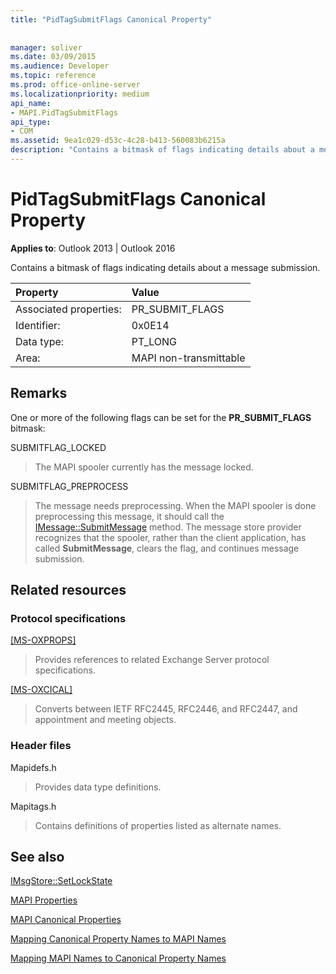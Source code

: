 ```yaml
---
title: "PidTagSubmitFlags Canonical Property"
 
 
manager: soliver
ms.date: 03/09/2015
ms.audience: Developer
ms.topic: reference
ms.prod: office-online-server
ms.localizationpriority: medium
api_name:
- MAPI.PidTagSubmitFlags
api_type:
- COM
ms.assetid: 9ea1c029-d53c-4c28-b413-560083b6215a
description: "Contains a bitmask of flags indicating details about a message submission."
---
```


# PidTagSubmitFlags Canonical Property

  
  
**Applies to**: Outlook 2013 | Outlook 2016 
  
Contains a bitmask of flags indicating details about a message submission.
  
|Property |Value |
|:-----|:-----|
|Associated properties:  <br/> |PR_SUBMIT_FLAGS  <br/> |
|Identifier:  <br/> |0x0E14  <br/> |
|Data type:  <br/> |PT_LONG  <br/> |
|Area:  <br/> |MAPI non-transmittable  <br/> |
   
## Remarks

One or more of the following flags can be set for the **PR_SUBMIT_FLAGS** bitmask: 
  
SUBMITFLAG_LOCKED 
  
> The MAPI spooler currently has the message locked. 
    
SUBMITFLAG_PREPROCESS 
  
> The message needs preprocessing. When the MAPI spooler is done preprocessing this message, it should call the [IMessage::SubmitMessage](imessage-submitmessage.md) method. The message store provider recognizes that the spooler, rather than the client application, has called **SubmitMessage**, clears the flag, and continues message submission.
    
## Related resources

### Protocol specifications

[[MS-OXPROPS]](https://msdn.microsoft.com/library/f6ab1613-aefe-447d-a49c-18217230b148%28Office.15%29.aspx)
  
> Provides references to related Exchange Server protocol specifications.
    
[[MS-OXCICAL]](https://msdn.microsoft.com/library/a685a040-5b69-4c84-b084-795113fb4012%28Office.15%29.aspx)
  
> Converts between IETF RFC2445, RFC2446, and RFC2447, and appointment and meeting objects.
    
### Header files

Mapidefs.h
  
> Provides data type definitions.
    
Mapitags.h
  
> Contains definitions of properties listed as alternate names.
    
## See also



[IMsgStore::SetLockState](imsgstore-setlockstate.md)


[MAPI Properties](mapi-properties.md)
  
[MAPI Canonical Properties](mapi-canonical-properties.md)
  
[Mapping Canonical Property Names to MAPI Names](mapping-canonical-property-names-to-mapi-names.md)
  
[Mapping MAPI Names to Canonical Property Names](mapping-mapi-names-to-canonical-property-names.md)


